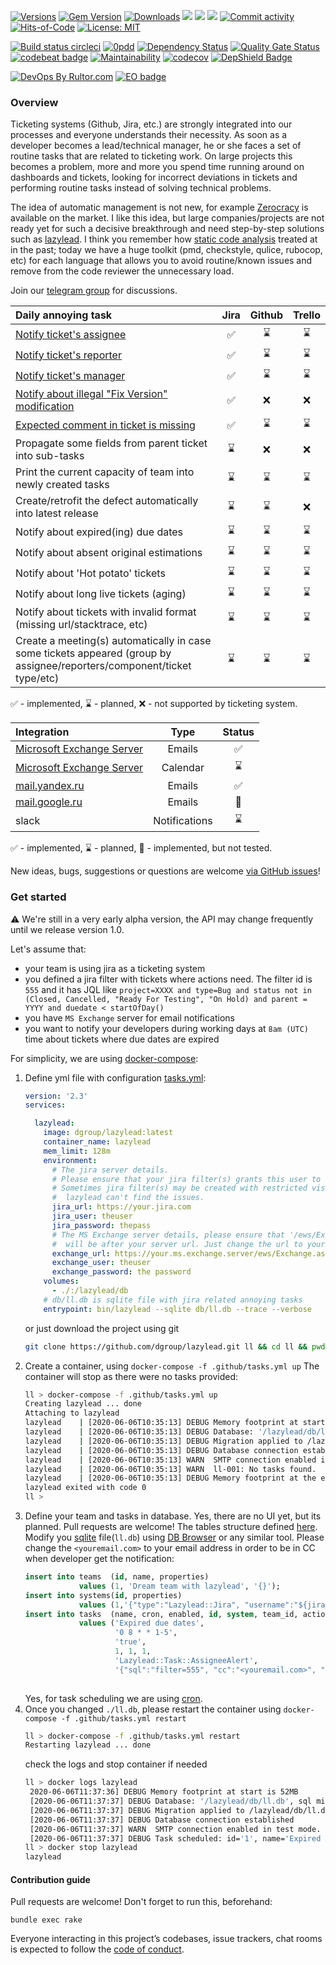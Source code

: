 [![Versions](https://img.shields.io/badge/semver-2.0-green)](https://semver.org/spec/v2.0.0.html)
[![Gem Version](https://badge.fury.io/rb/lazylead.svg)](https://rubygems.org/gems/lazylead)
[![Downloads](https://ruby-gem-downloads-badge.herokuapp.com/lazylead?type=total)](https://rubygems.org/gems/lazylead)
[![](https://img.shields.io/docker/pulls/dgroup/lazylead.svg)](https://hub.docker.com/r/dgroup/lazylead "Image pulls")
[![](https://images.microbadger.com/badges/image/dgroup/lazylead.svg)](https://microbadger.com/images/dgroup/lazylead "Image layers")
[![](https://images.microbadger.com/badges/version/dgroup/lazylead.svg)](https://microbadger.com/images/dgroup/lazylead "Image version")
[![Commit activity](https://img.shields.io/github/commit-activity/y/dgroup/lazylead.svg?style=flat-square)](https://github.com/dgroup/lazylead/graphs/commit-activity)
[![Hits-of-Code](https://hitsofcode.com/github/dgroup/lazylead)](https://hitsofcode.com/view/github/dgroup/lazylead)
[![License: MIT](https://img.shields.io/github/license/mashape/apistatus.svg)](./license.txt)

[![Build status circleci](https://circleci.com/gh/dgroup/lazylead.svg?style=shield)](https://circleci.com/gh/dgroup/lazylead)
[![0pdd](http://www.0pdd.com/svg?name=dgroup/lazylead)](http://www.0pdd.com/p?name=dgroup/lazylead)
[![Dependency Status](https://requires.io/github/dgroup/lazylead/requirements.svg?branch=master)](https://requires.io/github/dgroup/lazylead/requirements/?branch=master)
[![Quality Gate Status](https://sonarcloud.io/api/project_badges/measure?project=dgroup_lazylead&metric=alert_status)](https://sonarcloud.io/dashboard?id=dgroup_lazylead)
[![codebeat badge](https://codebeat.co/badges/f3bc8c19-5986-413f-89c4-c869b1e9b705)](https://codebeat.co/projects/github-com-dgroup-lazylead-master)
[![Maintainability](https://api.codeclimate.com/v1/badges/e873a41b1c76d7b2d6ae/maintainability)](https://codeclimate.com/github/dgroup/lazylead/maintainability)
[![codecov](https://codecov.io/gh/dgroup/lazylead/branch/master/graph/badge.svg)](https://codecov.io/gh/dgroup/lazylead)
[![DepShield Badge](https://depshield.sonatype.org/badges/dgroup/lazylead/depshield.svg)](https://depshield.github.io)

[![DevOps By Rultor.com](http://www.rultor.com/b/dgroup/lazylead)](http://www.rultor.com/p/dgroup/lazylead)
[![EO badge](http://www.elegantobjects.org/badge.svg)](http://www.elegantobjects.org/#principles)

### Overview
Ticketing systems (Github, Jira, etc.) are strongly integrated into our processes and everyone understands their necessity. As soon as a developer becomes a lead/technical manager, he or she faces a set of routine tasks that are related to ticketing work. On large projects this becomes a problem, more and more you spend time running around on dashboards and tickets, looking for incorrect deviations in tickets and performing routine tasks instead of solving technical problems.

The idea of automatic management is not new, for example [Zerocracy](https://www.zerocracy.com/) is available on the market. 
I like this idea, but large companies/projects are not ready yet for such a decisive breakthrough and need step-by-step solutions such as [lazylead](https://github.com/dgroup/lazylead). 
I think you remember how [static code analysis](https://en.wikipedia.org/wiki/Static_program_analysis) treated at in the past; today we have a huge toolkit (pmd, checkstyle, qulice, rubocop, etc) for each language that allows you to avoid routine/known issues and remove from the code reviewer the unnecessary load.
 
Join our [telegram group](https://t.me/lazyleads) for discussions.

| Daily annoying task                                                    | Jira               | Github      | Trello      |
| :--------------------------------------------------------------------- | :----------------: | :---------: | :---------: |
| [Notify ticket's assignee](lib/lazylead/task/alert.rb)                 | :white_check_mark: | :hourglass: | :hourglass: |
| [Notify ticket's reporter](lib/lazylead/task/alert.rb)                 | :white_check_mark: | :hourglass: | :hourglass: |
| [Notify ticket's manager](lib/lazylead/task/alert.rb)                  | :white_check_mark: | :hourglass: | :hourglass: |
| [Notify about illegal "Fix Version" modification](lib/lazylead/task/fix_version.rb)                        | :white_check_mark: | :x:         | :x:         | 
| [Expected comment in ticket is missing](lib/lazylead/task/missing_comment.rb)                                  | :white_check_mark: | :hourglass: | :hourglass: |
| Propagate some fields from parent ticket into sub-tasks                | :hourglass:        | :x:         | :x:         |  
| Print the current capacity of team into newly created tasks            | :hourglass:        | :hourglass: | :hourglass: |  
| Create/retrofit the defect automatically into latest release           | :hourglass:        | :hourglass: | :x:         |  
| Notify about expired(ing) due dates                                    | :hourglass:        | :hourglass: | :hourglass: |
| Notify about absent original estimations                               | :hourglass:        | :hourglass: | :hourglass: |
| Notify about 'Hot potato' tickets                                      | :hourglass:        | :hourglass: | :hourglass: |
| Notify about long live tickets (aging)                                 | :hourglass:        | :hourglass: | :hourglass: |
| Notify about tickets with invalid format (missing url/stacktrace, etc) | :hourglass:        | :hourglass: | :hourglass: |
| Create a meeting(s) automatically in case some tickets appeared (group by assignee/reporters/component/ticket type/etc) | :hourglass: | :hourglass: | :hourglass: |

:white_check_mark: - implemented, :hourglass: - planned, :x: - not supported by ticketing system.

| Integration                                           | Type          | Status             |
| :---------------------------------------------------- | :-----------: | :----------------: |
| [Microsoft Exchange Server](lib/lazylead/exchange.rb) | Emails        | :white_check_mark: |
| [Microsoft Exchange Server](lib/lazylead/exchange.rb) | Calendar      | :hourglass:        |
| [mail.yandex.ru](lib/lazylead/postman.rb)             | Emails        | :white_check_mark: |
| [mail.google.ru](lib/lazylead/postman.rb)             | Emails        | :cactus:           |
| slack                                                 | Notifications | :hourglass:        |

:white_check_mark: - implemented, :hourglass: - planned, :cactus: - implemented, but not tested.

New ideas, bugs, suggestions or questions are welcome [via GitHub issues](https://github.com/dgroup/lazylead/issues/new)!

### Get started
:warning: We're still in a very early alpha version, the API may change frequently until we release version 1.0.

Let's assume that:
- your team is using jira as a ticketing system
- you defined a jira filter with tickets where actions need. The filter id is `555` and it has JQL like `project=XXXX and type=Bug and status not in (Closed, Cancelled, "Ready For Testing", "On Hold) and parent = YYYY and duedate < startOfDay()`
- you have `MS Exchange` server for email notifications
- you want to notify your developers during working days at `8am (UTC)` time about tickets where due dates are expired

For simplicity, we are using [docker-compose](https://docs.docker.com/compose/):
1. Define yml file with configuration [tasks.yml](.github/tasks.yml):
    ```yml
    version: '2.3'
    services:
    
      lazylead:
        image: dgroup/lazylead:latest
        container_name: lazylead
        mem_limit: 128m
        environment:
          # The jira server details.
          # Please ensure that your jira filter(s) grants this user to see issues.
          # Sometimes jira filter(s) may be created with restricted visibility, thus
          #  lazylead can't find the issues. 
          jira_url: https://your.jira.com
          jira_user: theuser
          jira_password: thepass
          # The MS Exchange server details, please ensure that '/ews/Exchange.asm` 
          #  will be after your server url. Just change the url to your server.
          exchange_url: https://your.ms.exchange.server/ews/Exchange.asmx
          exchange_user: theuser
          exchange_password: the password
        volumes:
          - ./:/lazylead/db
        # db/ll.db is sqlite file with jira related annoying tasks
        entrypoint: bin/lazylead --sqlite db/ll.db --trace --verbose
   ```
   or just download the project using git
   ```bash
   git clone https://github.com/dgroup/lazylead.git ll && cd ll && pwd && ls -lah
   ```
2. Create a container, using `docker-compose -f .github/tasks.yml up`
   The container will stop as there were no tasks provided:
   ```bash
   ll > docker-compose -f .github/tasks.yml up                                                                                                           100% 🔋  13:35:04
   Creating lazylead ... done
   Attaching to lazylead
   lazylead    | [2020-06-06T10:35:13] DEBUG Memory footprint at start is 52MB
   lazylead    | [2020-06-06T10:35:13] DEBUG Database: '/lazylead/db/ll.db', sql migration dir: '/lazylead/upgrades/sqlite'
   lazylead    | [2020-06-06T10:35:13] DEBUG Migration applied to /lazylead/db/ll.db from /lazylead/upgrades/sqlite
   lazylead    | [2020-06-06T10:35:13] DEBUG Database connection established
   lazylead    | [2020-06-06T10:35:13] WARN  SMTP connection enabled in test mode.
   lazylead    | [2020-06-06T10:35:13] WARN  ll-001: No tasks found.
   lazylead    | [2020-06-06T10:35:13] DEBUG Memory footprint at the end is 66MB
   lazylead exited with code 0
   ll > 
   ```
3. Define your team and tasks in database. 
   Yes, there are no UI yet, but its planned. Pull requests are welcome! 
   The tables structure defined [here](upgrades/sqlite/001-install-main-lazylead-tables.sql).
   Modify you [sqlite](https://sqlite.com/index.html) file(`ll.db`) using [DB Browser](https://sqlitebrowser.org/) or any similar tool.
   Please change the `<youremail.com>` to your email address in order to be in CC when developer get the notification:
   ```sql
   insert into teams  (id, name, properties) 
               values (1, 'Dream team with lazylead', '{}');
   insert into systems(id, properties)    
               values (1,'{"type":"Lazylead::Jira", "username":"${jira_user}", "password":"${jira_password}", "site":"${jira_url}", "context_path":""}');
   insert into tasks  (name, cron, enabled, id, system, team_id, action, properties)
               values ('Expired due dates', 
                       '0 8 * * 1-5', 
                       'true',
                       1, 1, 1, 
                       'Lazylead::Task::AssigneeAlert',
                       '{"sql":"filter=555", "cc":"<youremail.com>", "subject":"[LL] Expired due dates", "template":"lib/messages/due_date_expired.erb", "postman":"Lazylead::Exchange"}');
    
   ```
   Yes, for task scheduling we are using [cron](https://crontab.guru).
4. Once you changed `./ll.db`, please restart the container using `docker-compose -f .github/tasks.yml restart`
   ```bash
   ll > docker-compose -f .github/tasks.yml restart                                                                                                      100% 🔋  14:37:19
   Restarting lazylead ... done
   ```
   check the logs and stop container if needed
   ```bash
   ll > docker logs lazylead
    2020-06-06T11:37:36] DEBUG Memory footprint at start is 52MB
    [2020-06-06T11:37:37] DEBUG Database: '/lazylead/db/ll.db', sql migration dir: '/lazylead/upgrades/sqlite'
    [2020-06-06T11:37:37] DEBUG Migration applied to /lazylead/db/ll.db from /lazylead/upgrades/sqlite
    [2020-06-06T11:37:37] DEBUG Database connection established
    [2020-06-06T11:37:37] WARN  SMTP connection enabled in test mode.
    [2020-06-06T11:37:37] DEBUG Task scheduled: id='1', name='Expired due dates', cron='0 8 * * 1-5', system='1', action='Lazylead::Task::AssigneeAlert', team_id='1', description='', enabled='true', properties='{"sql":"filter=555", "cc":"my.email@google.com", "subject":"[LL] Expired due dates", "template":"lib/messages/due_date_expired.erb", "postman":"Lazylead::Exchange"}'
   ll > docker stop lazylead                                                                                                                            
   lazylead
   ```

#### Contribution guide
Pull requests are welcome! 
Don't forget to run this, beforehand:
```
bundle exec rake
```
Everyone interacting in this project’s codebases, issue trackers, chat rooms is expected to follow the [code of conduct](.github/CODE_OF_CONDUCT.md).
